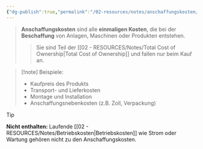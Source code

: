 ```yaml
---
{"dg-publish":true,"permalink":"/02-resources/notes/anschaffungskosten/","tags":["wirtschaft/bwl"],"noteIcon":"","updated":"2025-09-27T01:32:44.000+02:00"}
---
```


> **Anschaffungskosten** sind alle **einmaligen Kosten**, die bei der **Beschaffung** von Anlagen, Maschinen oder Produkten entstehen.
> 
>> Sie sind Teil der [[02 - RESOURCES/Notes/Total Cost of Ownership\|Total Cost of Ownership]] und fallen nur beim Kauf an.

> [!note] Beispiele:
> 
> - Kaufpreis des Produkts
> - Transport- und Lieferkosten
> - Montage und Installation
> - Anschaffungsnebenkosten (z.B. Zoll, Verpackung)

> [!tip]  
> **Nicht enthalten:** Laufende [[02 - RESOURCES/Notes/Betriebskosten\|Betriebskosten]] wie Strom oder Wartung gehören nicht zu den Anschaffungskosten.